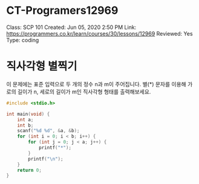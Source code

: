 # CT-Programers12969

Class: SCP 101
Created: Jun 05, 2020 2:50 PM
Link: https://programmers.co.kr/learn/courses/30/lessons/12969
Reviewed: Yes
Type: coding

# 직사각형 별찍기

이 문제에는 표준 입력으로 두 개의 정수 n과 m이 주어집니다.
별(*) 문자를 이용해 가로의 길이가 n, 세로의 길이가 m인 직사각형 형태를 출력해보세요.

```c
#include <stdio.h>

int main(void) {
    int a;
    int b;
    scanf("%d %d", &a, &b);
    for (int i = 0; i < b; i++) {
        for (int j = 0; j < a; j++) {
            printf("*");
        }
        printf("\n");
    }
    return 0; 
}
```
